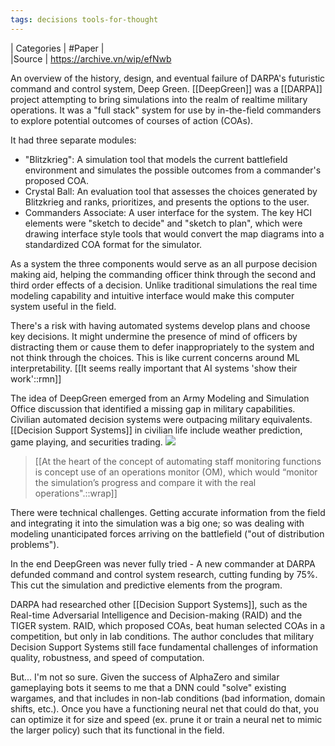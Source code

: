 ```yaml
---
tags: decisions tools-for-thought
---
```

| Categories | #Paper |  
|Source | https://archive.vn/wip/efNwb

An overview of the history, design, and eventual failure of DARPA's futuristic command and control system, Deep Green. [[DeepGreen]] was a [[DARPA]] project attempting to bring simulations into the realm of realtime military operations. It was a "full stack" system for use by in-the-field commanders to explore potential outcomes of courses of action (COAs). 

It had three separate modules:
- "Blitzkrieg": A simulation tool that models the current battlefield environment and simulates the possible outcomes from a commander's proposed COA. 
- Crystal Ball: An evaluation tool that assesses the choices generated by Blitzkrieg and ranks, prioritizes, and presents the options to the user.
- Commanders Associate: A user interface for the system. The key HCI elements were "sketch to decide" and "sketch to plan", which were drawing interface style tools that would convert the map diagrams into a standardized COA format for the simulator.

As a system the three components would serve as an all purpose decision making aid, helping the commanding officer think through the second and third order effects of a decision. Unlike traditional simulations the real time modeling capability and intuitive interface would make this computer system useful in the field. 

There's a risk with having automated systems develop plans and choose key decisions. It might undermine the presence of mind of officers by distracting them or cause them to defer inappropriately to the system and not think through the choices. This is like current concerns around ML interpretability. [[It seems really important that AI systems 'show their work'::rmn]]

The idea of DeepGreen emerged from an Army Modeling and Simulation Office discussion that identified a missing gap in military capabilities. Civilian automated decision systems were outpacing military equivalents. [[Decision Support Systems]] in civilian life include weather prediction, game playing, and securities trading.
    ![](https://firebasestorage.googleapis.com/v0/b/firescript-577a2.appspot.com/o/imgs%2Fapp%2Fben%2FnCqno3xeEs.png?alt=media&token=91e736e8-8e16-4a48-8f09-fed3eafd6813)

> [[At the heart of the concept of automating staff monitoring functions is concept use of an operations monitor (OM), which would “monitor the simulation’s progress and compare it with the real operations".::wrap]]

There were technical challenges. Getting accurate information from the field and integrating it into the simulation was a big one; so was dealing with modeling unanticipated forces arriving on the battlefield ("out of distribution problems"). 

In the end DeepGreen was never fully tried - A new commander at DARPA defunded command and control system research, cutting funding by 75%. This cut the simulation and predictive elements from the program.

DARPA had researched other [[Decision Support Systems]], such as the Real-time Adversarial Intelligence and Decision-making (RAID) and the TIGER system. RAID, which proposed COAs, beat human selected COAs in a competition, but only in lab conditions. The author concludes that military Decision Support Systems still face fundamental challenges of information quality, robustness, and speed of computation.

But... I'm not so sure. Given the success of AlphaZero and similar gameplaying bots it seems to me that a DNN could "solve" existing wargames, and that includes in non-lab conditions (bad information, domain shifts, etc.). Once you have a functioning neural net that could do that, you can optimize it for size and speed (ex. prune it or train a neural net to mimic the larger policy) such that its functional in the field.


